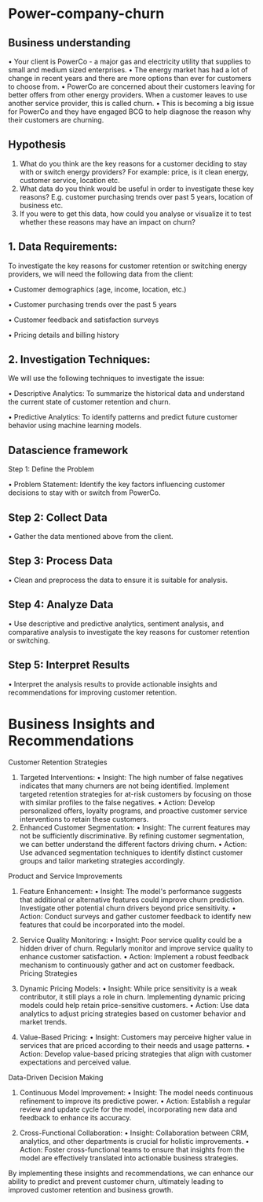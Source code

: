 # Power-company-churn
## Business understanding 
•	Your client is PowerCo - a major gas and electricity utility that supplies to small and medium sized enterprises.
•	The energy market has had a lot of change in recent years and there are more options than ever for customers to choose from.
•	PowerCo are concerned about their customers leaving for better offers from other energy providers. When a customer leaves to use another service provider, this is called churn.
•	This is becoming a big issue for PowerCo and they have engaged BCG to help diagnose the reason why their customers are churning.
## Hypothesis
1.	What do you think are the key reasons for a customer deciding to stay with or switch energy providers? For example: price, is it clean energy, customer service, location etc.
2.	What data do you think would be useful in order to investigate these key reasons? E.g. customer purchasing trends over past 5 years, location of business etc.
3.	If you were to get this data, how could you analyse or visualize it to test whether these reasons may have an impact on churn?
## 1. Data Requirements:
To investigate the key reasons for customer retention or switching energy providers, we will need the following data from the client:

•  Customer demographics (age, income, location, etc.)

•  Customer purchasing trends over the past 5 years

•  Customer feedback and satisfaction surveys

•  Pricing details and billing history

## 2. Investigation Techniques:
We will use the following techniques to investigate the issue:

•  Descriptive Analytics: To summarize the historical data and understand the current state of customer retention and churn.

•  Predictive Analytics: To identify patterns and predict future customer behavior using machine learning models.

## Datascience framework

Step 1: Define the Problem

•  Problem Statement: Identify the key factors influencing customer decisions to stay with or switch from PowerCo.

## Step 2: Collect Data
•  Gather the data mentioned above from the client.

## Step 3: Process Data
•  Clean and preprocess the data to ensure it is suitable for analysis.

## Step 4: Analyze Data
•  Use descriptive and predictive analytics, sentiment analysis, and comparative analysis to investigate the key reasons for customer retention or switching.

## Step 5: Interpret Results
•  Interpret the analysis results to provide actionable insights and recommendations for improving customer retention.

# Business Insights and Recommendations
Customer Retention Strategies
1. Targeted Interventions:
•  Insight: The high number of false negatives indicates that many churners are not being identified. Implement targeted retention strategies for at-risk customers by focusing on those with similar profiles to the false negatives.
•  Action: Develop personalized offers, loyalty programs, and proactive customer service interventions to retain these customers.
2. Enhanced Customer Segmentation:
•  Insight: The current features may not be sufficiently discriminative. By refining customer segmentation, we can better understand the different factors driving churn.
•  Action: Use advanced segmentation techniques to identify distinct customer groups and tailor marketing strategies accordingly.

Product and Service Improvements
1. Feature Enhancement:
•  Insight: The model's performance suggests that additional or alternative features could improve churn prediction. Investigate other potential churn drivers beyond price sensitivity.
•  Action: Conduct surveys and gather customer feedback to identify new features that could be incorporated into the model.
2. Service Quality Monitoring:
•  Insight: Poor service quality could be a hidden driver of churn. Regularly monitor and improve service quality to enhance customer satisfaction.
•  Action: Implement a robust feedback mechanism to continuously gather and act on customer feedback.
Pricing Strategies
1. Dynamic Pricing Models:
•  Insight: While price sensitivity is a weak contributor, it still plays a role in churn. Implementing dynamic pricing models could help retain price-sensitive customers.
•  Action: Use data analytics to adjust pricing strategies based on customer behavior and market trends.

2. Value-Based Pricing:
•  Insight: Customers may perceive higher value in services that are priced according to their needs and usage patterns.
•  Action: Develop value-based pricing strategies that align with customer expectations and perceived value.

Data-Driven Decision Making
1. Continuous Model Improvement:
•  Insight: The model needs continuous refinement to improve its predictive power.
•  Action: Establish a regular review and update cycle for the model, incorporating new data and feedback to enhance its accuracy.

2. Cross-Functional Collaboration:
•  Insight: Collaboration between CRM, analytics, and other departments is crucial for holistic improvements.
•  Action: Foster cross-functional teams to ensure that insights from the model are effectively translated into actionable business strategies.

By implementing these insights and recommendations, we can enhance our ability to predict and prevent customer churn, ultimately leading to improved customer retention and business growth.


